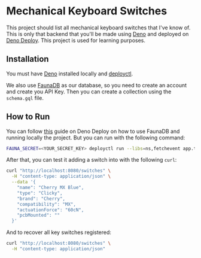 # Mechanical Keyboard Switches

This project should list all mechanical keyboard switches that I've know of.
This is only that backend that you'll be made using [Deno](https://deno.land) and deployed on [Deno Deploy](https://deno.com/deploy).
This project is used for learning purposes.

## Installation

You must have [Deno](https://deno.land/#installation) installed locally and [deployctl](https://deno.com/deploy/docs/running-scripts-locally).

We also use [FaunaDB](https://fauna.com) as our database, so you need to create an account and create you API Key.
Then you can create a collection using the `schema.gql` file.

## How to Run

You can follow [this](https://deno.com/deploy/docs/tutorial-faunadb) guide on Deno Deploy on how to use FaunaDB and running locally the project.
But you can run with the following command:

```sh
FAUNA_SECRET=<YOUR_SECRET_KEY> deployctl run --libs=ns,fetchevent app.ts
```

After that, you can test it adding a switch into with the following `curl`:

```sh
curl "http://localhost:8080/switches" \
  -H "content-type: application/json" \
  --data '{
    "name": "Cherry MX Blue",
    "type": "Clicky",
    "brand": "Cherry",
    "compatibility": "MX",
    "actuationForce": "60cN",
    "pcbMounted": ""
  }'
```

And to recover all key switches registered:

```sh
curl "http://localhost:8080/switches" \
  -H "content-type: application/json"
```

